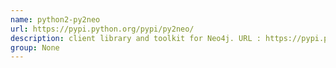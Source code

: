 ```yaml
---
name: python2-py2neo
url: https://pypi.python.org/pypi/py2neo/
description: client library and toolkit for Neo4j. URL : https://pypi.python.org/pypi/py2neo/ Groups : None
group: None
---
```

